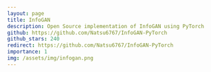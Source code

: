 ```yaml
---
layout: page
title: InfoGAN
description: Open Source implementation of InfoGAN using PyTorch 
github: https://github.com/Natsu6767/InfoGAN-PyTorch
github_stars: 240
redirect: https://github.com/Natsu6767/InfoGAN-PyTorch
importance: 1
img: /assets/img/infogan.png
---
```

